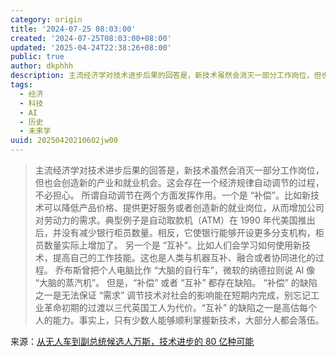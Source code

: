 ```yaml
---
category: origin
title: '2024-07-25 08:03:00'
created: '2024-07-25T08:03:00+08:00'
updated: '2025-04-24T22:38:26+08:00'
public: true
author: dkphhh
description: 主流经济学对技术进步后果的回答是，新技术虽然会消灭一部分工作岗位，但也会创造新的产业和就业机会……
tags:
  - 经济
  - 科技
  - AI
  - 历史
  - 未来学
uuid: 20250420210602jw00
---
```


> 主流经济学对技术进步后果的回答是，新技术虽然会消灭一部分工作岗位，但也会创造新的产业和就业机会。这会存在一个经济规律自动调节的过程，不必担心。
> 所谓自动调节在两个方面发挥作用。一个是 “补偿”。比如新技术可以降低产品价格、提供更好服务或者创造新的就业岗位，从而增加公司对劳动力的需求。典型例子是自动取款机（ATM）在 1990 年代美国推出后，并没有减少银行柜员数量。相反，它使银行能够开设更多分支机构，柜员数量实际上增加了。
> 另一个是 “互补”。比如人们会学习如何使用新技术，提高自己的工作技能。这也是人类与机器互补、融合或者协同进化的过程。 乔布斯曾把个人电脑比作 “大脑的自行车”，微软的纳德拉则说 AI 像 “大脑的蒸汽机”。
> 但是，“补偿” 或者 “互补” 都存在缺陷。
> “补偿” 的缺陷之一是无法保证 “需求” 调节技术对社会的影响能在短期内完成，别忘记工业革命初期的过渡以三代英国工人为代价。“互补” 的缺陷之一是高估每个人的能力。事实上，只有少数人能够顺利掌握新技术，大部分人都会落伍。

来源：[从无人车到副总统候选人万斯，技术进步的 80 亿种可能](https://www.latepost.com/news/dj_detail?id=2400)
